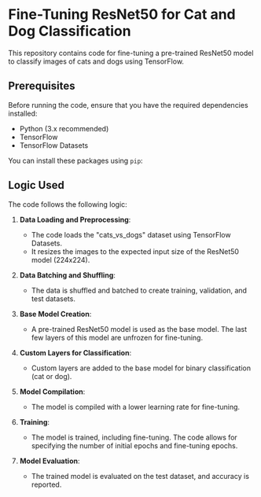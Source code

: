 # Fine-Tuning ResNet50 for Cat and Dog Classification

This repository contains code for fine-tuning a pre-trained ResNet50 model to classify images of cats and dogs using TensorFlow.

## Prerequisites

Before running the code, ensure that you have the required dependencies installed:

- Python (3.x recommended)
- TensorFlow
- TensorFlow Datasets

You can install these packages using `pip`:


## Logic Used

The code follows the following logic:

1. **Data Loading and Preprocessing**:
   - The code loads the "cats_vs_dogs" dataset using TensorFlow Datasets.
   - It resizes the images to the expected input size of the ResNet50 model (224x224).

2. **Data Batching and Shuffling**:
   - The data is shuffled and batched to create training, validation, and test datasets.

3. **Base Model Creation**:
   - A pre-trained ResNet50 model is used as the base model. The last few layers of this model are unfrozen for fine-tuning.

4. **Custom Layers for Classification**:
   - Custom layers are added to the base model for binary classification (cat or dog).

5. **Model Compilation**:
   - The model is compiled with a lower learning rate for fine-tuning.

6. **Training**:
   - The model is trained, including fine-tuning. The code allows for specifying the number of initial epochs and fine-tuning epochs.

7. **Model Evaluation**:
   - The trained model is evaluated on the test dataset, and accuracy is reported.

